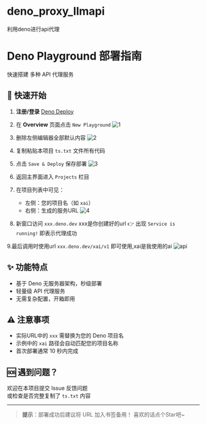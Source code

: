 # deno_proxy_llmapi
利用deno进行api代理
# Deno Playground 部署指南

快速搭建 多种 API 代理服务

## 🚀 快速开始

1. ​**注册/登录**​ [Deno Deploy](https://dash.deno.com/)

2. 在 ​**Overview**​ 页面点击 `New Playground`
![1](https://github.com/user-attachments/assets/2a97b627-cd98-4d90-b49f-5821e790438e)

3. 删除左侧编辑器全部默认内容
![2](https://github.com/user-attachments/assets/9a6048fc-fd97-4cad-8ed4-27d91d555ba8)

4. 复制粘贴本项目 `ts.txt` 文件所有代码

5. 点击 `Save & Deploy` 保存部署
![3](https://github.com/user-attachments/assets/cb80816e-4e6a-4ba3-86e7-7de44772e8b1)

6. 返回主界面进入 `Projects` 栏目

7. 在项目列表中可见：
   - 左侧：您的项目名（如 `xai`）
   - 右侧：生成的服务URL
![4](https://github.com/user-attachments/assets/b35a3bcc-b0a6-4c6c-bb12-78962fbe2a37)

8. 新窗口访问 `xxx.deno.dev`  xxx是你创建好的url
   👉 出现 `Service is running!` 即表示代理成功

9.最后调用时使用url `xxx.deno.dev/xai/v1` 即可使用,xai是我使用的ai
![api](https://github.com/user-attachments/assets/54bcb5cf-c09e-4375-8753-e599da406e20)


## ✨ 功能特点

- 基于 Deno 无服务器架构，秒级部署
- 轻量级 API 代理服务
- 无需复杂配置，开箱即用

## ⚠️ 注意事项

- 实际URL中的 `xxx` 需替换为您的 Deno 项目名
- 示例中的 `xai` 路径会自动匹配您的项目名称
- 首次部署通常 10 秒内完成

## 🆘 遇到问题？

欢迎在本项目提交 Issue 反馈问题  
或检查是否完整复制了 `ts.txt` 内容

---

> ​**提示**​：部署成功后建议将 URL 加入书签备用！
喜欢的话点个Star吧~
